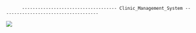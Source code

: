           ------------------------------------ Clinic_Management_System -------------------------------------

<img src="https://t.bkit.co/w_6786ba8108324.gif" />
